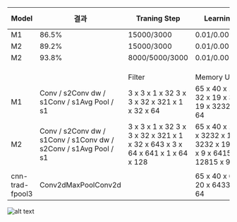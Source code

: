 | Model           | 결과                                                             | Traning Step                                                                 | Learning Rate                                                                      | batch_size                        | optimizer                | activation function | silence_percentage | unknown_percentage | time_shift_ms | sample_rate |
|-----------------|------------------------------------------------------------------|------------------------------------------------------------------------------|------------------------------------------------------------------------------------|-----------------------------------|--------------------------|---------------------|--------------------|--------------------|---------------|-------------|
| M1              | 86.5%                                                            | 15000/3000                                                                   | 0.01/0.001/0.0001                                                                  | 100                               | GradientDescentOptimizer | Relu                | 10                 | 10                 | 100           | 16000       |
| M2              | 89.2%                                                            | 15000/3000                                                                   | 0.01/0.001/0.0001                                                                  | 100                               | GradientDescentOptimizer | Relu                |                    |                    |               |             |
| M2              | 93.8%                                                            | 8000/5000/3000                                                               | 0.01/0.002/0.0001                                                                  | 100                               | RMSPropOptimizer         | Relu                |                    |                    |               |             |
|                 |                                                                  |                                                                              |                                                                                    |                                   |                          |                     |                    |                    |               |             |
|                 |                                                                  |                                                                              |                                                                                    |                                   |                          |                     |                    |                    |               |             |
|                 |                                                                  |                                                                              |                                                                                    |                                   |                          |                     |                    |                    |               |             |
|                 |                                                                  | Filter                                                                       | Memory Usage                                                                       | Memory Usage                      | Memory Usage             |                     |                    |                    |               |             |
| M1              | Conv / s2Conv dw / s1Conv / s1Avg Pool / s1                      | 3 x 3 x 1 x 32 3 x 3 x 32 x 321 x 1 x 32 x 64                                | 65 x 40 x 1</br>32 x 19 x 3232 x 19 x 3232 x 19 x 64                                    | 2600195201952038912               | 80552                    |                     |                    |                    |               |             |
| M2              | Conv / s2Conv dw / s1Conv / s1Conv dw / s2Conv / s1Avg Pool / s1 | 3 x 3 x 1 x 32 3 x 3 x 32 x 321 x 1 x 32 x 643 x 3 x 64 x 641 x 1 x 64 x 128 | 65 x 40 x 132 x 19 x 3232 x 19 x 3232 x 19 x 6415 x 9 x 6415 x 9 x 12815 x 9 x 128 | 260019456194563891286401728017280 | 123624                   |                     |                    |                    |               |             |
|                 |                                                                  |                                                                              |                                                                                    |                                   |                          |                     |                    |                    |               |             |
| cnn-trad-fpool3 | Conv2dMaxPoolConv2d                                              |                                                                              | 65 x 40 x 6433 x 20 x 6433 x 20 x 64                                               | 1664004224042240                  | 250880                   |                     |                    |                    |               |             |



![alt text](https://i.imgur.com/eqadZIy.png)
